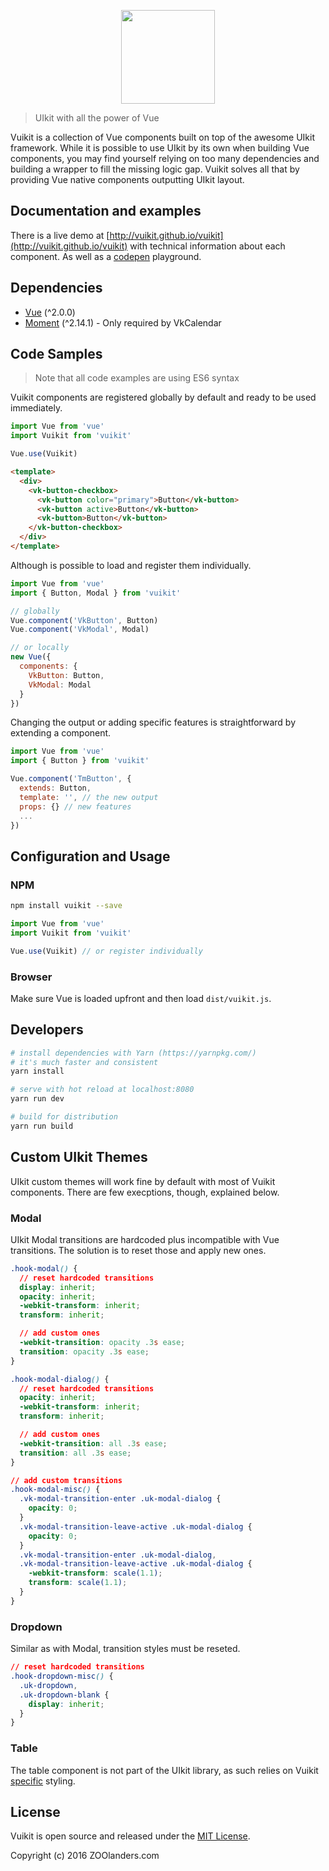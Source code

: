 <p align="center">
  <a href="https://vuikit.github.io/vuikit">
    <img width="150" src="https://cdn.rawgit.com/vuikit/vuikit/master/static/logo-vuikit.svg">
  </a>
</p>

> UIkit with all the power of Vue

Vuikit is a collection of Vue components built on top of the awesome UIkit framework. While it is possible to use UIkit by its own when building Vue components, you may find yourself relying on too many dependencies and building a wrapper to fill the missing logic gap. Vuikit solves all that by providing Vue native components outputting UIkit layout.

## Documentation and examples

There is a live demo at [http://vuikit.github.io/vuikit](http://vuikit.github.io/vuikit) with technical information about each component. As well as a [codepen](http://codepen.io/miljan/pen/YWXVKj) playground.

## Dependencies

- [Vue](http://vuejs.org/) (^2.0.0)
- [Moment](http://momentjs.com/) (^2.14.1) - Only required by VkCalendar

## Code Samples
> Note that all code examples are using ES6 syntax

Vuikit components are registered globally by default and ready to be used immediately.

```js
import Vue from 'vue'
import Vuikit from 'vuikit'

Vue.use(Vuikit)
```
```html
<template>
  <div>
    <vk-button-checkbox>
      <vk-button color="primary">Button</vk-button>
      <vk-button active>Button</vk-button>
      <vk-button>Button</vk-button>
    </vk-button-checkbox>
  </div>
</template>
```

Although is possible to load and register them individually.

```js
import Vue from 'vue'
import { Button, Modal } from 'vuikit'

// globally
Vue.component('VkButton', Button)
Vue.component('VkModal', Modal)

// or locally
new Vue({
  components: {
    VkButton: Button,
    VkModal: Modal
  }
})
```

Changing the output or adding specific features is straightforward by extending a component.

```js
import Vue from 'vue'
import { Button } from 'vuikit'

Vue.component('TmButton', {
  extends: Button,
  template: '', // the new output
  props: {} // new features
  ...
})
```

## Configuration and Usage

### NPM

```bash
npm install vuikit --save
```
```js
import Vue from 'vue'
import Vuikit from 'vuikit'

Vue.use(Vuikit) // or register individually
```

### Browser

Make sure Vue is loaded upfront and then load `dist/vuikit.js`.

## Developers

``` bash
# install dependencies with Yarn (https://yarnpkg.com/)
# it's much faster and consistent
yarn install

# serve with hot reload at localhost:8080
yarn run dev

# build for distribution
yarn run build
```

## Custom UIkit Themes

UIkit custom themes will work fine by default with most of Vuikit components. There are few execptions, though, explained below.

### Modal

UIkit Modal transitions are hardcoded plus incompatible with Vue transitions. The solution is to reset those and apply new ones.

```css
.hook-modal() {
  // reset hardcoded transitions
  display: inherit;
  opacity: inherit;
  -webkit-transform: inherit;
  transform: inherit;

  // add custom ones
  -webkit-transition: opacity .3s ease;
  transition: opacity .3s ease;
}

.hook-modal-dialog() {
  // reset hardcoded transitions
  opacity: inherit;
  -webkit-transform: inherit;
  transform: inherit;

  // add custom ones
  -webkit-transition: all .3s ease;
  transition: all .3s ease;
}

// add custom transitions
.hook-modal-misc() {
  .vk-modal-transition-enter .uk-modal-dialog {
    opacity: 0;
  }
  .vk-modal-transition-leave-active .uk-modal-dialog {
    opacity: 0;
  }
  .vk-modal-transition-enter .uk-modal-dialog,
  .vk-modal-transition-leave-active .uk-modal-dialog {
    -webkit-transform: scale(1.1);
    transform: scale(1.1);
  }
}
```

### Dropdown

Similar as with Modal, transition styles must be reseted.

```css
// reset hardcoded transitions
.hook-dropdown-misc() {
  .uk-dropdown,
  .uk-dropdown-blank {
    display: inherit;
  }
}
```

### Table

The table component is not part of the UIkit library, as such relies on Vuikit [specific](https://github.com/vuikit/vuikit-theme/blob/master/src/vuikit/table.less) styling.

## License

Vuikit is open source and released under the [MIT License](LICENSE.md).

Copyright (c) 2016 ZOOlanders.com
